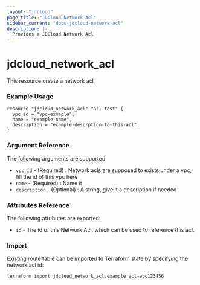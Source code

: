 ```yaml
---
layout: "jdcloud"
page_title: "JDCloud Network Acl"
sidebar_current: "docs-jdcloud-network-acl"
description: |-
  Provides a JDCloud Network Acl
---
```


# jdcloud\_network\_acl

This resource create a network acl

### Example Usage

```hcl-terraform
resource "jdcloud_network_acl" "acl-test" {
  vpc_id = "vpc-exmaple",
  name = "example-name",
  description = "example-descrption-to-this-acl",
}
```

### Argument Reference 

The following arguments are supported

* `vpc_id`  - \(Required\) : Network acls are supposed to exists under a vpc, fill the id of this vpc here
* `name`  - \(Required\) : Name it
* `description`  - \(Optional\) : A string, give it a description if needed

### Attributes Reference

The following attributes are exported:

* `id` - The id of this Network Acl, which can be used to reference this acl. 

### Import

Existing route table can be imported to Terraform state by specifying the network acl id:

```bash
terraform import jdcloud_network_acl.example acl-abc123456
```


